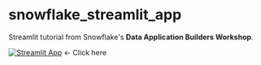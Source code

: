 # snowflake_streamlit_app 

Streamlit tutorial from Snowflake's **Data Application Builders Workshop**. 

[![Streamlit App](https://static.streamlit.io/badges/streamlit_badge_black_white.svg)](https://dougaltoms-snowflake-streamlit-app-streamlit-app-hlw9u2.streamlit.app/) <- Click here



